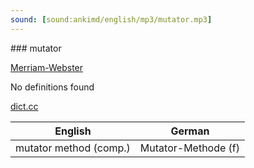 ```yaml
---
sound: [sound:ankimd/english/mp3/mutator.mp3]
---
```


\### mutator

[Merriam-Webster](https://www.merriam-webster.com/dictionary/mutator)

No definitions found

[dict.cc](https://www.dict.cc/mutator)

| English        | German       |
| -------------- | ------------ |
| mutator method (comp.) | Mutator-Methode (f) |
